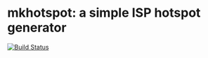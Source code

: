 # mkhotspot: a simple ISP hotspot generator

[![Build Status](https://secure.travis-ci.org/argent-smith/mkhotspot.png)](http://travis-ci.org/argent-smith/mkhotspot)

